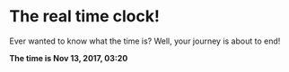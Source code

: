 # The real time clock!

Ever wanted to know what the time is? Well, your journey is about to end!

**The time is Nov 13, 2017, 03:20**